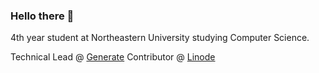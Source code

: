 ### Hello there 👋

4th year student at Northeastern University studying Computer Science.

Technical Lead @ [Generate](https://generatenu.com/)
Contributor @ [Linode](https://github.com/linode/)
